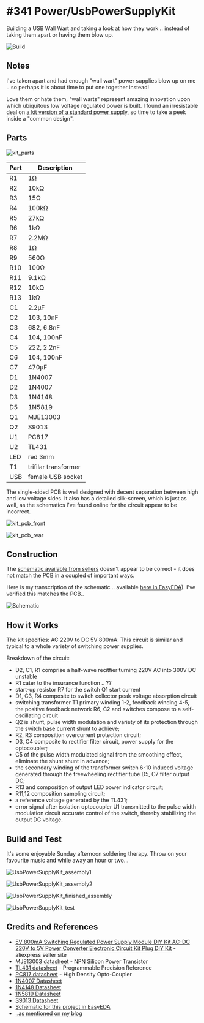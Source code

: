 # #341 Power/UsbPowerSupplyKit

Building a USB Wall Wart and taking a look at how they work .. instead of taking them apart or having them blow up.

![Build](./assets/UsbPowerSupplyKit_build.jpg?raw=true)

## Notes

I've taken apart and had enough "wall wart" power supplies blow up on me .. so perhaps it is about time to put one together instead!

Love them or hate them, "wall warts" represent amazing innovation upon which ubiquitous low voltage regulated power is built.
I found an irresistable deal on [a kit version of a standard power supply](https://www.aliexpress.com/item/Power-Plug-DIY-Kit-5V-800mA-Regulated-Power-Supply-AC-DC-220V-to-5V-Power-Converter/32582894778.html), so time to take a peek inside a "common design".

## Parts

![kit_parts](./assets/kit_parts.jpg?raw=true)


| Part | Description |
|------|-------------|
| R1   | 1Ω          |
| R2   | 10kΩ        |
| R3   | 15Ω         |
| R4   | 100kΩ       |
| R5   | 27kΩ        |
| R6   | 1kΩ         |
| R7   | 2.2MΩ       |
| R8   | 1Ω          |
| R9   | 560Ω        |
| R10  | 100Ω        |
| R11  | 9.1kΩ       |
| R12  | 10kΩ        |
| R13  | 1kΩ         |
| C1   | 2.2µF       |
| C2   | 103, 10nF   |
| C3   | 682, 6.8nF  |
| C4   | 104, 100nF  |
| C5   | 222, 2.2nF  |
| C6   | 104, 100nF  |
| C7   | 470µF       |
| D1   | 1N4007      |
| D2   | 1N4007      |
| D3   | 1N4148      |
| D5   | 1N5819      |
| Q1   | MJE13003    |
| Q2   | S9013       |
| U1   | PC817       |
| U2   | TL431       |
| LED  | red 3mm     |
| T1   | trifilar transformer    |
| USB  | female USB  socket |

The single-sided PCB is well designed with decent separation between high and low voltage sides.
It also has a detailed silk-screen, which is just as well, as the schematics I've found online for the circuit appear to be incorrect.

![kit_pcb_front](./assets/kit_pcb_front.jpg?raw=true)

![kit_pcb_rear](./assets/kit_pcb_rear.jpg?raw=true)


## Construction

The [schematic available from sellers](./assets/kit_schematic.jpg?raw=true) doesn't appear to be correct - it does not match the PCB in a coupled of important ways.

Here is my transcription of the schematic .. available [here in EasyEDA](https://easyeda.com/tardate/UsbPowerSupplyKit-d87d4b02fdde4ab88ade1a808439dc22)).
I've verified this matches the PCB..

![Schematic](./assets/UsbPowerSupplyKit_schematic.png?raw=true)


## How it Works

The kit specifies: AC 220V to DC 5V 800mA.
This circuit is similar and typical to a whole variety of switching power supplies.

Breakdown of the circuit:

* D2, C1, R1 comprise a half-wave recitfier turning 220V AC into 300V DC unstable
* R1 cater to the insurance function .. ??
* start-up resistor R7 for the switch Q1 start current
* D1, C3, R4 composite to switch collector peak voltage absorption circuit
* switching transformer T1 primary winding 1-2, feedback winding 4-5, the positive feedback network R6, C2 and switches compose to a self-oscillating circuit
* Q2 is shunt, pulse width modulation and variety of its protection through the switch base current shunt to achieve;
* R2, R3 composition overcurrent protection circuit;
* D3, C4 composite to rectifier filter circuit, power supply for the optocoupler;
* C5 of the pulse width modulated signal from the smoothing effect, eliminate the shunt shunt in advance;
* the secondary winding of the transformer switch 6-10 induced voltage generated through the freewheeling rectifier tube D5, C7 filter output DC;
* R13 and composition of output LED power indicator circuit;
* R11,12 composition sampling circuit;
* a reference voltage generated by the TL431;
* error signal after isolation optocoupler U1 transmitted to the pulse width modulation circuit accurate control of the switch, thereby stabilizing the output DC voltage.


## Build and Test

It's some enjoyable Sunday afternoon soldering therapy. Throw on your favourite music and while away an hour or two...

![UsbPowerSupplyKit_assembly1](./assets/UsbPowerSupplyKit_assembly1.jpg?raw=true)

![UsbPowerSupplyKit_assembly2](./assets/UsbPowerSupplyKit_assembly2.jpg?raw=true)

![UsbPowerSupplyKit_finished_assembly](./assets/UsbPowerSupplyKit_finished_assembly.jpg?raw=true)

![UsbPowerSupplyKit_test](./assets/UsbPowerSupplyKit_test.jpg?raw=true)


## Credits and References

* [5V 800mA Switching Regulated Power Supply Module DIY Kit AC-DC 220V to 5V Power Converter Electronic Circuit Kit Plug DIY Kit](https://www.aliexpress.com/item/Power-Plug-DIY-Kit-5V-800mA-Regulated-Power-Supply-AC-DC-220V-to-5V-Power-Converter/32582894778.html) - aliexpress seller site
* [MJE13003 datasheet](https://www.futurlec.com/Transistors/MJE13003.shtml) - NPN Silicon Power Transistor
* [TL431 datasheet](https://www.futurlec.com/Linear/TL431CLP.shtml) - Programmable Precision Reference
* [PC817 datasheet](https://www.futurlec.com/LED/PC817.shtml) - High Density Opto-Coupler
* [1N4007 Datasheet](https://www.futurlec.com/Diodes/1N4007.shtml)
* [1N4148 Datasheet](https://www.futurlec.com/Diodes/1N4148.shtml)
* [1N5819 Datasheet](https://www.futurlec.com/Diodes/1N5819.shtml)
* [S9013 Datasheet](https://www.futurlec.com/Transistors/S9013.shtml)
* [Schematic for this project in EasyEDA](https://easyeda.com/tardate/UsbPowerSupplyKit-d87d4b02fdde4ab88ade1a808439dc22)
* [..as mentioned on my blog](https://blog.tardate.com/2017/09/leap341-usb-power-supply.html)
